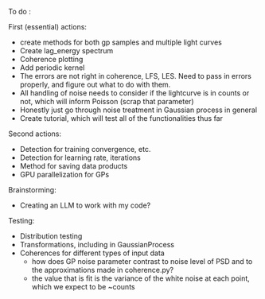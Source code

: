 To do :

First (essential) actions:
- create methods for both gp samples and multiple light curves
- Create lag_energy spectrum
- Coherence plotting
- Add periodic kernel
- The errors are not right in coherence, LFS, LES. Need to pass in errors properly, and figure out what to do with them.
- All handling of noise needs to consider if the lightcurve is in counts or not, which will inform Poisson (scrap that parameter)
 - Honestly just go through noise treatment in Gaussian process in general
- Create tutorial, which will test all of the functionalities thus far
    
Second actions:
- Detection for training convergence, etc.
- Detection for learning rate, iterations
- Method for saving data products
- GPU parallelization for GPs

Brainstorming:
- Creating an LLM to work with my code?

Testing:
- Distribution testing
- Transformations, including in GaussianProcess
- Coherences for different types of input data 
    - how does GP noise parameter contrast to noise level of PSD and to the approximations made in coherence.py?
    * the value that is fit is the variance of the white noise at each point, which we expect to be ~counts
